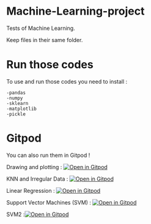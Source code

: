 # Machine-Learning-project

Tests of Machine Learning. 

Keep files in their same folder.

# Run those codes

To use and run those codes you need to install :

```
-pandas
-numpy
-sklearn
-matplotlib
-pickle
```

# Gitpod 

You can also run them in Gitpod !


Drawing and plotting : [![Open in Gitpod](https://gitpod.io/button/open-in-gitpod.svg)](https://gitpod.io/#https://github.com/MrRex42/Machine-Learning-projects/blob/master/Drawing%20and%20plotting/test.py)


KNN and Irregular Data : [![Open in Gitpod](https://gitpod.io/button/open-in-gitpod.svg)](https://gitpod.io/#https://github.com/MrRex42/Machine-Learning-projects/blob/master/KNN%20and%20irregular%20Data/KNNTest.py)

Linear Regression : [![Open in Gitpod](https://gitpod.io/button/open-in-gitpod.svg)](https://gitpod.io/#https://github.com/MrRex42/Machine-Learning-projects/blob/master/Linear%20Regression/MLLR.py)

Support Vector Machines (SVM) : [![Open in Gitpod](https://gitpod.io/button/open-in-gitpod.svg)](https://gitpod.io/#https://github.com/MrRex42/Machine-Learning-projects/blob/master/Support%20Vector%20Machines%20(SVM)/SVM.py)

SVM2 :[![Open in Gitpod](https://gitpod.io/button/open-in-gitpod.svg)](https://gitpod.io/#https://https://github.com/MrRex42/Machine-Learning-projects/blob/master/Support%20Vector%20Machines%20(SVM)/SVM2.py) 
